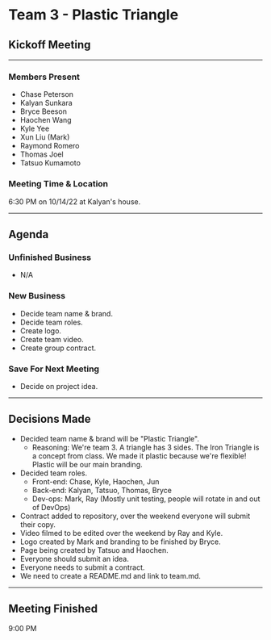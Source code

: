 # Team 3 - Plastic Triangle

## Kickoff Meeting

---

### Members Present

- Chase Peterson
- Kalyan Sunkara
- Bryce Beeson
- Haochen Wang
- Kyle Yee
- Xun Liu (Mark)
- Raymond Romero
- Thomas Joel
- Tatsuo Kumamoto

### Meeting Time & Location

6:30 PM on 10/14/22 at Kalyan's house.

---

## Agenda

### Unfinished Business

- N/A

### New Business

- Decide team name & brand.
- Decide team roles.
- Create logo.
- Create team video.
- Create group contract.

### Save For Next Meeting

- Decide on project idea.

---

## Decisions Made

- Decided team name & brand will be "Plastic Triangle".
  - Reasoning: We're team 3. A triangle has 3 sides. The Iron Triangle is a concept from class. We made it plastic because we're flexible! Plastic will be our main branding.
- Decided team roles.
  - Front-end: Chase, Kyle, Haochen, Jun
  - Back-end: Kalyan, Tatsuo, Thomas, Bryce
  - Dev-ops: Mark, Ray (Mostly unit testing, people will rotate in and out of DevOps)
- Contract added to repository, over the weekend everyone will submit their copy.
- Video filmed to be edited over the weekend by Ray and Kyle.
- Logo created by Mark and branding to be finished by Bryce.
- Page being created by Tatsuo and Haochen.
- Everyone should submit an idea.
- Everyone needs to submit a contract.
- We need to create a README.md and link to team.md.

---

## Meeting Finished

9:00 PM
